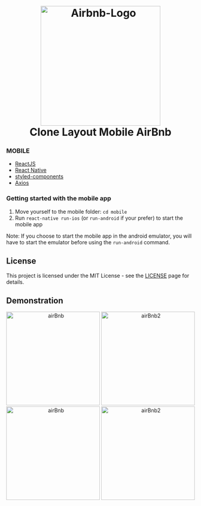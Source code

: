 <h1 align="center">
<br>
<img src="https://i.ibb.co/D5PfWLw/Airbnb-Logo.png" alt="Airbnb-Logo" border="0" width="320">
<br>
Clone Layout Mobile AirBnb
<br>
</h1>


### MOBILE
-   [ReactJS](https://reactjs.org/)
-   [React Native](https://facebook.github.io/react-native/)
-   [styled-components](https://www.styled-components.com/)
-   [Axios](https://github.com/axios/axios)


### Getting started with the mobile app

1. Move yourself to the mobile folder: `cd mobile`
2. Run `react-native run-ios` (or `run-android` if your prefer) to start the mobile app

Note: If you choose to start the mobile app in the android emulator, you will have to start the emulator before using
the `run-android` command.

## License
This project is licensed under the MIT License - see the [LICENSE](https://opensource.org/licenses/MIT) page for details.

## Demonstration
<div align="center">
  <img src="https://i.ibb.co/LPk40kt/airBnb.jpg" alt="airBnb" border="0" width="250">
  <img src="https://i.ibb.co/7rFM6Cp/airBnb2.jpg" alt="airBnb2" border="0" width="250">
  <img src="https://i.ibb.co/LPk40kt/airBnb.jpg" alt="airBnb" border="0" width="250">
  <img src="https://i.ibb.co/7rFM6Cp/airBnb2.jpg" alt="airBnb2" border="0" width="250">
</div>